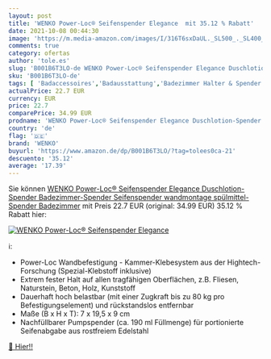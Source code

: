 ```yaml
---
layout: post
title: 'WENKO Power-Loc® Seifenspender Elegance  mit 35.12 % Rabatt'
date: 2021-10-08 00:44:30
image: 'https://m.media-amazon.com/images/I/316T6sxDaUL._SL500_._SL400_.jpg'
comments: true
category: ofertas
author: 'tole.es'
slug: 'B001B6T3LO-de WENKO Power-Loc® Seifenspender Elegance Duschlotion-...'
sku: 'B001B6T3LO-de'
tags: [ 'Badaccessoires','Badausstattung','Badezimmer Halter & Spender','Küche, Haushalt & Wohnen','Seifenspender','wenko', ]
actualPrice: 22.7 EUR
currency: EUR
price: 22.7
comparePrice: 34.99 EUR
prodname: 'WENKO Power-Loc® Seifenspender Elegance Duschlotion-Spender Badezimmer-Spender Seifenspender wandmontage spülmittel-Spender Badezimmer'
country: 'de'
flag: '🇩🇪'
brand: 'WENKO'
buyurl: 'https://www.amazon.de/dp/B001B6T3LO/?tag=tolees0ca-21'
descuento: '35.12'
average: '17.39'
---
```


Sie können [WENKO Power-Loc® Seifenspender Elegance Duschlotion-Spender Badezimmer-Spender Seifenspender wandmontage spülmittel-Spender Badezimmer](https://www.amazon.de/dp/B001B6T3LO/?tag=tolees0ca-21) mit Preis 22.7 EUR (original: 34.99 EUR) 35.12 % Rabatt hier:

[![WENKO Power-Loc® Seifenspender Elegance ](https://m.media-amazon.com/images/I/316T6sxDaUL._SL500_._SL400_.jpg)](https://www.amazon.de/dp/B001B6T3LO/?tag=tolees0ca-21)

ℹ️:

- Power-Loc Wandbefestigung - Kammer-Klebesystem aus der Hightech-Forschung (Spezial-Klebstoff inklusive)
- Extrem fester Halt auf allen tragfähigen Oberflächen, z.B. Fliesen, Naturstein, Beton, Holz, Kunststoff
- Dauerhaft hoch belastbar (mit einer Zugkraft bis zu 80 kg pro Befestigungselement) und rückstandslos entfernbar
- Maße (B x H x T): 7 x 19,5 x 9 cm
- Nachfüllbarer Pumpspender (ca. 190 ml Füllmenge) für portionierte Seifenabgabe aus rostfreiem Edelstahl

[🛒 Hier!!](https://www.amazon.de/dp/B001B6T3LO/?tag=tolees0ca-21)
